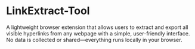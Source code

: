 # LinkExtract-Tool
A lightweight browser extension that allows users to extract and export all visible hyperlinks from any webpage with a simple, user-friendly interface. No data is collected or shared—everything runs locally in your browser.
